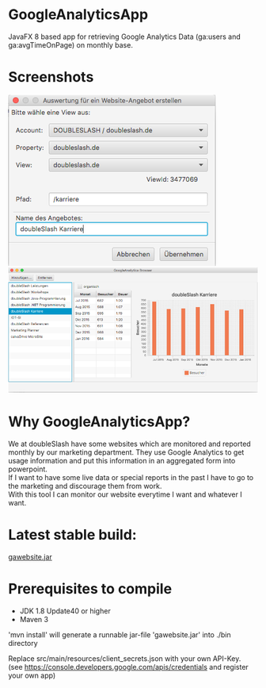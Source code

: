 # GoogleAnalyticsApp
JavaFX 8 based app for retrieving Google Analytics Data (ga:users and ga:avgTimeOnPage) on monthly base.

# Screenshots
![missing image](addofferscreen.png?raw=true "Add new website screen")
![missing image](mainscreen.png?raw=true "GoogleAnalyticsApp Main screen")

# Why GoogleAnalyticsApp?
We at doubleSlash have some websites which are monitored and reported monthly by our marketing department. They use Google Analytics to get usage information and put this information in an aggregated form into powerpoint.<br>
If I want to have some live data or special reports in the past I have to go to the marketing and discourage them from work.<br>
With this tool I can monitor our website everytime I want and whatever I want.

# Latest stable build: 
[gawebsite.jar](.bin/gawebsite.jar)

# Prerequisites to compile
- JDK 1.8 Update40 or higher
- Maven 3

'mvn install' will generate a runnable jar-file 'gawebsite.jar' into ./bin directory

Replace src/main/resources/client_secrets.json with your own API-Key. <br>
(see https://console.developers.google.com/apis/credentials and register your own app)








